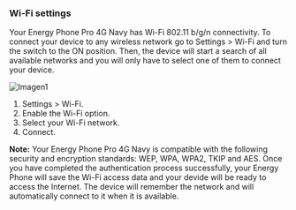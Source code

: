 ### Wi-Fi settings

Your Energy Phone Pro 4G Navy has Wi-Fi 802.11 b/g/n connectivity. To connect your device to any wireless network go to Settings > Wi-Fi and turn the switch to the ON position. Then, the device will start a search of all available networks and you will only have to select one of them to connect your device.

![Imagen1](http://static.energysistem.com/images/manuals/42674/56e998fa918d2.jpg)

1. Settings > Wi-Fi.
2. Enable the Wi-Fi option.
3. Select your Wi-Fi network.
4. Connect.

**Note:** Your Energy Phone Pro 4G Navy is compatible with the following security and encryption standards: WEP, WPA, WPA2, TKIP and AES. Once you have completed the authentication process successfully, your Energy Phone will save the Wi-Fi access data and your devide will be ready to access the Internet. The device will remember the network and will automatically connect to it when it is available.
